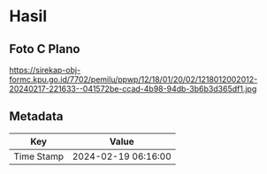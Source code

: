 # Hasil

## Foto C Plano

https://sirekap-obj-formc.kpu.go.id/7702/pemilu/ppwp/12/18/01/20/02/1218012002012-20240217-221633--041572be-ccad-4b98-94db-3b6b3d365df1.jpg


## Metadata

| Key        | Value               |
| ---------- | ------------------- |
| Time Stamp | 2024-02-19 06:16:00 |



